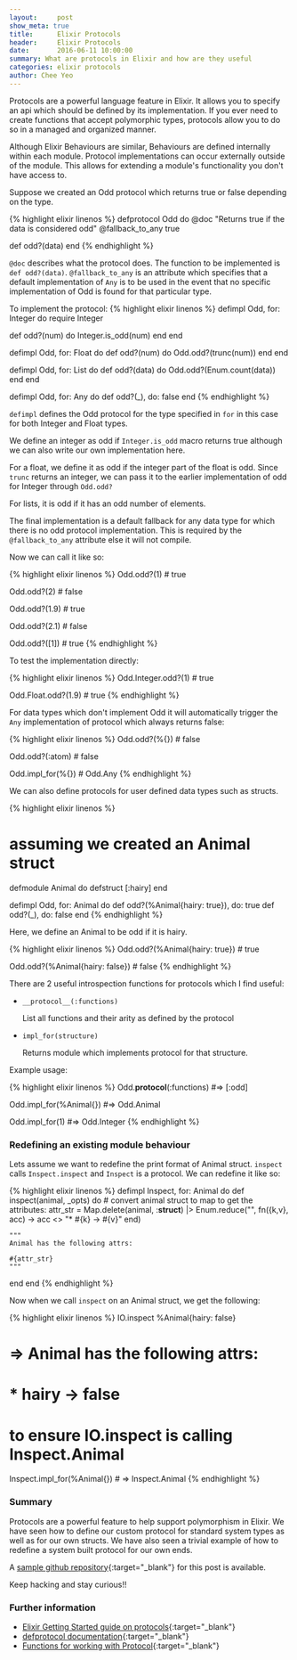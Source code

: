 ```yaml
---
layout:     post
show_meta: true
title:      Elixir Protocols
header:     Elixir Protocols
date:       2016-06-11 10:00:00
summary: What are protocols in Elixir and how are they useful
categories: elixir protocols
author: Chee Yeo
---
```


Protocols are a powerful language feature in Elixir. It allows you to specify an api which should be defined by its implementation. If you ever need to create functions that accept polymorphic types, protocols allow you to do so in a managed and organized manner.

Although Elixir Behaviours are similar, Behaviours are defined internally within each module. Protocol implementations can occur externally outside of the module. This allows for extending a module's functionality you don't have access to.

Suppose we created an Odd protocol which returns true or false depending on the type.

{% highlight elixir linenos %}
defprotocol Odd do
  @doc "Returns true if the data is considered odd"
  @fallback_to_any true

  def odd?(data)
end
{% endhighlight %}

`@doc` describes what the protocol does. The function to be implemented is `def odd?(data)`. `@fallback_to_any` is an attribute which specifies that a default implementation of `Any` is to be used in the event that no specific implementation of Odd is found for that particular type.

To implement the protocol:
{% highlight elixir linenos %}
defimpl Odd, for: Integer do
  require Integer

  def odd?(num) do
    Integer.is_odd(num)
  end
end

defimpl Odd, for: Float do
  def odd?(num) do
    Odd.odd?(trunc(num))
  end
end

defimpl Odd, for: List do
  def odd?(data) do
    Odd.odd?(Enum.count(data))
  end
end

defimpl Odd, for: Any do
  def odd?(_), do: false
end
{% endhighlight %}

`defimpl` defines the Odd protocol for the type specified in `for` in this case for both Integer and Float types.

We define an integer as odd if `Integer.is_odd` macro returns true although we can also write our own implementation here.

For a float, we define it as odd if the integer part of the float is odd. Since `trunc` returns an integer, we can pass it to the earlier implementation of odd for Integer through `Odd.odd?`

For lists, it is odd if it has an odd number of elements.

The final implementation is a default fallback for any data type for which there is no odd protocol implementation. This is required by the `@fallback_to_any` attribute else it will not compile.

Now we can call it like so:

{% highlight elixir linenos %}
Odd.odd?(1) # true

Odd.odd?(2) # false

Odd.odd?(1.9) # true

Odd.odd?(2.1) # false

Odd.odd?([1]) # true
{% endhighlight %}

To test the implementation directly:

{% highlight elixir linenos %}
Odd.Integer.odd?(1) # true

Odd.Float.odd?(1.9) # true
{% endhighlight %}

For data types which don't implement Odd it will automatically trigger the `Any` implementation of protocol which always returns false:

{% highlight elixir linenos %}
Odd.odd?(%{}) # false

Odd.odd?(:atom) # false

Odd.impl_for(%{}) # Odd.Any
{% endhighlight %}

We can also define protocols for user defined data types such as structs.

{% highlight elixir linenos %}
# assuming we created an Animal struct

defmodule Animal do
  defstruct [:hairy]
end

defimpl Odd, for: Animal do
  def odd?(%Animal{hairy: true}), do: true
  def odd?(_), do: false
end
{% endhighlight %}

Here, we define an Animal to be odd if it is hairy.

{% highlight elixir linenos %}
Odd.odd?(%Animal{hairy: true}) # true

Odd.odd?(%Animal{hairy: false}) # false
{% endhighlight %}

There are 2 useful introspection functions for protocols which I find useful:

* `__protocol__(:functions)`

   List all functions and their arity as defined by the protocol

* `impl_for(structure)`

   Returns module which implements protocol for that structure.

Example usage:

{% highlight elixir linenos %}
Odd.__protocol__(:functions) #=> [:odd]

Odd.impl_for(%Animal{}) #=> Odd.Animal

Odd.impl_for(1) #=> Odd.Integer
{% endhighlight %}

### Redefining an existing module behaviour

Lets assume we want to redefine the print format of Animal struct. `inspect` calls `Inspect.inspect` and `Inspect` is a protocol. We can redefine it like so:

{% highlight elixir linenos %}
defimpl Inspect, for: Animal do
  def inspect(animal, _opts) do
    # convert animal struct to map to get the attributes:
    attr_str = Map.delete(animal, :__struct__)
               |> Enum.reduce("", fn({k,v}, acc) -> acc <> "* #{k} -> #{v}" end)

    """
    Animal has the following attrs:

    #{attr_str}
    """
  end
end
{% endhighlight %}

Now when we call `inspect` on an Animal struct, we get the following:

{% highlight elixir linenos %}
IO.inspect %Animal{hairy: false}

# => Animal has the following attrs:
# * hairy -> false

# to ensure IO.inspect is calling Inspect.Animal
Inspect.impl_for(%Animal{}) # => Inspect.Animal
{% endhighlight %}

### Summary

Protocols are a powerful feature to help support polymorphism in Elixir. We have seen how to define our custom protocol for standard system types as well as for our own structs. We have also seen a trivial example of how to redefine a system built protocol for our own ends.

A [sample github repository]{:target="_blank"} for this post is available.

Keep hacking and stay curious!!


### Further information

- [Elixir Getting Started guide on protocols](http://elixir-lang.org/getting-started/protocols.html){:target="_blank"}
- [defprotocol documentation](http://elixir-lang.org/docs/stable/elixir/Kernel.html#defprotocol/){:target="_blank"}
- [Functions for working with Protocol](http://elixir-lang.org/docs/stable/elixir/Protocol.html){:target="_blank"}

[sample github repository]: https://github.com/cheeyeo/Elixir-Protocol
